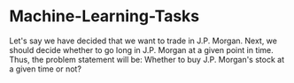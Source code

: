 # Machine-Learning-Tasks
Let's say we have decided that we want to trade in J.P. Morgan. Next, we should decide whether to go long in J.P. Morgan at a given point in time. Thus, the problem statement will be:  Whether to buy J.P. Morgan's stock at a given time or not?
